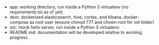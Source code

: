 - app: working directory, run inside a Python 3 virtualenv (no requirements.txt as of yet)
- dest: dockerized elasticsearch, hive, cortex, and kibana, docker-compose as root user (ensure chmod 777 and chown root for vol folder)
- src: mock helix server, run inside a Python 3 virtualenv
- README.md: documentation will be developed relative to working progress
